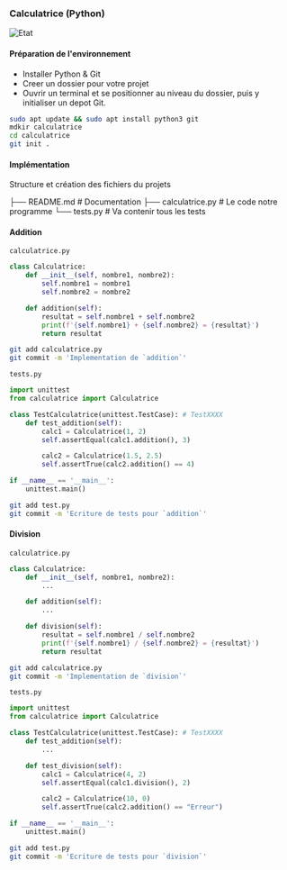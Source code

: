 ### Calculatrice (Python)

![Etat](https://github.com/nih4me/ic-calc-uvbf-2024/actions/workflows/python-app.yml/badge.svg)

#### Préparation de l'environnement

- Installer Python & Git
- Creer un dossier pour votre projet
- Ouvrir un terminal et se positionner au niveau du dossier, puis y initialiser un depot Git.

```sh
sudo apt update && sudo apt install python3 git
mdkir calculatrice
cd calculatrice
git init .
```

#### Implémentation

Structure et création des fichiers du projets

├── README.md # Documentation
├── calculatrice.py # Le code notre programme
└── tests.py # Va contenir tous les tests

#### Addition

`calculatrice.py`

```python
class Calculatrice:
    def __init__(self, nombre1, nombre2):
        self.nombre1 = nombre1
        self.nombre2 = nombre2

    def addition(self):
        resultat = self.nombre1 + self.nombre2
        print(f'{self.nombre1} + {self.nombre2} = {resultat}')
        return resultat
```

```sh
git add calculatrice.py
git commit -m 'Implementation de `addition`'
```

`tests.py`

```python
import unittest
from calculatrice import Calculatrice

class TestCalculatrice(unittest.TestCase): # TestXXXX
    def test_addition(self):
        calc1 = Calculatrice(1, 2)
        self.assertEqual(calc1.addition(), 3)

        calc2 = Calculatrice(1.5, 2.5)
        self.assertTrue(calc2.addition() == 4)

if __name__ == '__main__':
    unittest.main()
```

```sh
git add test.py
git commit -m 'Ecriture de tests pour `addition`'
```

#### Division

`calculatrice.py`

```python
class Calculatrice:
    def __init__(self, nombre1, nombre2):
        ...

    def addition(self):
        ...

    def division(self):
        resultat = self.nombre1 / self.nombre2
        print(f'{self.nombre1} / {self.nombre2} = {resultat}')
        return resultat
```

```sh
git add calculatrice.py
git commit -m 'Implementation de `division`'
```

`tests.py`

```python
import unittest
from calculatrice import Calculatrice

class TestCalculatrice(unittest.TestCase): # TestXXXX
    def test_addition(self):
        ...

    def test_division(self):
        calc1 = Calculatrice(4, 2)
        self.assertEqual(calc1.division(), 2)

        calc2 = Calculatrice(10, 0)
        self.assertTrue(calc2.addition() == "Erreur")

if __name__ == '__main__':
    unittest.main()
```

```sh
git add test.py
git commit -m 'Ecriture de tests pour `division`'
```
